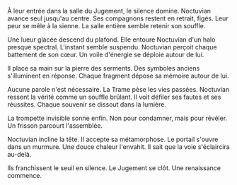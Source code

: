 À leur entrée dans la salle du Jugement, le silence domine.
Noctuvian avance seul jusqu'au centre.
Ses compagnons restent en retrait, figés.
Leur peur se mêle à la sienne.
La salle entière semble retenir son souffle.

Une lueur glacée descend du plafond.
Elle entoure Noctuvian d'un halo presque spectral.
L'instant semble suspendu.
Noctuvian perçoit chaque battement de son cœur.
Un voile d'énergie se déploie autour de lui.

Il place sa main sur la pierre des serments.
Des symboles anciens s'illuminent en réponse.
Chaque fragment dépose sa mémoire autour de lui.

Aucune parole n'est nécessaire.
La Trame pèse les vies passées.
Noctuvian ressent la vérité comme un souffle brûlant.
Il voit défiler ses fautes et ses réussites.
Chaque souvenir se dissout dans la lumière.

La trompette invisible sonne enfin.
Non pour condamner, mais pour révéler.
Un frisson parcourt l'assemblée.

Noctuvian incline la tête.
Il accepte sa métamorphose.
Le portail s'ouvre dans un murmure.
Une douce chaleur l'envahit.
Il sait que la voie s'éclaircira au-delà.

Ils franchissent le seuil en silence.
Le Jugement se clôt.
Une renaissance commence.
